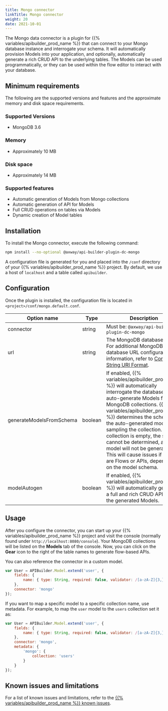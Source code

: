 ```yaml
---
title: Mongo connector
linkTitle: Mongo connector
weight: 20
date: 2021-10-01
---
```


The Mongo data connector is a plugin for {{% variables/apibuilder_prod_name %}} that can connect to your Mongo database instance and interrogate your schema. It will automatically provision Models into your application, and optionally, automatically generate a rich CRUD API to the underlying tables. The Models can be used programmatically, or they can be used within the flow editor to interact with your database.

## Minimum requirements

The following are the supported versions and features and the approximate memory and disk space requirements.

### Supported Versions

* MongoDB 3.6

### Memory

* Approximately 10 MB

### Disk space

* Approximately 14 MB

### Supported features

* Automatic generation of Models from Mongo collections
* Automatic generation of API for Models
* Full CRUD operations on tables via Models
* Dynamic creation of Model tables

## Installation

To install the Mongo connector, execute the following command:

```bash
npm install --no-optional @axway/api-builder-plugin-dc-mongo
```

A configuration file is generated for you and placed into the `/conf` directory of your {{% variables/apibuilder_prod_name %}} project. By default, we use a host of `localhost` and a table called `apibuilder`.

## Configuration

Once the plugin is installed, the configuration file is located in `<project>/conf/mongo.default.conf`.

| Option name | Type | Description |
| --- | --- | --- |
| connector | string | Must be: `@axway/api-builder-plugin-dc-mongo` |
| url | string | The MongoDB database URL. For additional MongoDB database URL configuration information, refer to [Connection String URI Format](https://docs.mongodb.com/manual/reference/connection-string/). |
| generateModelsFromSchema | boolean | If enabled, {{% variables/apibuilder_prod_name %}} will automatically interrogate the database and auto-generate Models from MongoDB collections. {{% variables/apibuilder_prod_name %}} determines the schema for the auto-generated models by sampling the collection. If the collection is empty, the schema cannot be determined, and the model will not be generated. This will cause issues if there are Flows or APIs, depending on the model schema. |
| modelAutogen | boolean | If enabled, {{% variables/apibuilder_prod_name %}} will automatically generate a full and rich CRUD API from the generated Models. |

## Usage

After you configure the connector, you can start up your {{% variables/apibuilder_prod_name %}} project and visit the console (normally found under `http://localhost:8080/console`). Your MongoDB collections will be listed on the **Models** tab of the console. Now, you can click on the **Gear** icon to the right of the table names to generate flow-based APIs.

You can also reference the connector in a custom model.

```javascript
var User = APIBuilder.Model.extend('user', {
    fields: {
        name: { type: String, required: false, validator: /[a-zA-Z]{3,}/ }
    },
    connector: 'mongo'
});
```

If you want to map a specific model to a specific collection name, use metadata. For example, to map the `user` model to the `users` collection set it as:

```javascript
var User = APIBuilder.Model.extend('user', {
    fields: {
        name: { type: String, required: false, validator: /[a-zA-Z]{3,}/ }
    },
    connector: 'mongo',
    metadata: {
        'mongo': {
            collection: 'users'
        }
    }
});
```

## Known issues and limitations

For a list of known issues and limitations, refer to the [{{% variables/apibuilder_prod_name %}} known issues](/docs/known_issues).
